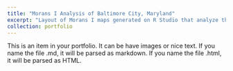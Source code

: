 ```yaml
---
title: "Morans I Analysis of Baltimore City, Maryland"
excerpt: "Layout of Morans I maps generated on R Studio that analyze the spaital adjacency of the median house hold income, percent white, and total vacancy in Baltimore City, Maryland. <br/><img src='/images/moransIGES486.png'>"
collection: portfolio
---
```


This is an item in your portfolio. It can be have images or nice text. If you name the file .md, it will be parsed as markdown. If you name the file .html, it will be parsed as HTML. 
